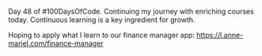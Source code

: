 Day 48 of #100DaysOfCode. Continuing my journey with enriching courses today. Continuous learning is a key ingredient for growth.  
  
Hoping to apply what I learn to our finance manager app:
https://l.anne-mariel.com/finance-manager